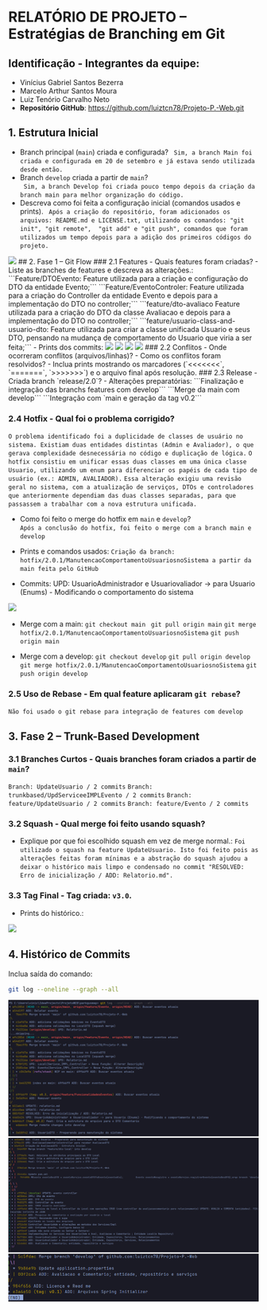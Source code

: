 # RELATÓRIO DE PROJETO – Estratégias de Branching em Git
  
## Identificação - **Integrantes da equipe**:
- Vinícius Gabriel Santos Bezerra
- Marcelo Arthur Santos Moura
- Luiz Tenório Carvalho Neto
- **Repositório GitHub**: https://github.com/luiztcn78/Projeto-P.-Web.git

## 1. Estrutura Inicial 
- Branch principal (`main`) criada e configurada? 
``` Sim, a branch Main foi criada e configurada em 20 de setembro e já estava sendo utilizada desde então.```
- Branch `develop` criada a partir de `main`?   
``` Sim, a branch Develop foi criada pouco tempo depois da criação da branch main para melhor organização do código.```
- Descreva como foi feita a configuração inicial (comandos usados e prints).
``` Após a criação do repositório, foram adicionados os arquivos: README.md e LICENSE.txt, utilizando os comandos: "git init", "git remote",  "git add" e "git push", comandos que foram utilizados um tempo depois para a adição dos primeiros códigos do projeto.```
<img src="imagens/InicioCmt.png">
## 2. Fase 1 – Git Flow
### 2.1 Features - Quais features foram criadas?   
- Liste as branches de features e descreva as alterações.:
```Feature/DTOEvento: Feature utilizada para a criação e configuração do DTO da entidade Evento;```
```Feature/EventoControler: Feature utilizada para a criação do Controller da entidade Evento e depois para a implementação do DTO no controller;```
```feature/dto-avaliaco Feature utilizada para a criação do DTO da classe Avaliacao e depois para a implementação do DTO no controller;```
```feature/usuario-class-and-usuario-dto: Feature utilizada para criar a classe unificada Usuario e seus DTO, pensando na mudança de comportamento do Usuario que viria a ser feita;```
- Prints dos commits:
<img src="imagens/featuresVini.png">
<img src="imagens/featuresVini2.png">
<img src="imagens/Commits-Feature-Avaliacao.png">
<img src="imagens/Commits-Feature-Usuario.png">
### 2.2 Conflitos - Onde ocorreram conflitos (arquivos/linhas)?   
- Como os conflitos foram resolvidos?   
- Inclua prints mostrando os marcadores (`<<<<<<<`, `=======`, `>>>>>>>`) e o
arquivo final após resolução.
### 2.3 Release - Criada branch `release/2.0`?   
- Alterações preparatórias:
```Finalização e integração das branchs features com develop```
```Merge da main com develop```
```Integração com `main e geração da tag v0.2```

### 2.4 Hotfix - Qual foi o problema corrigido?
```O problema identificado foi a duplicidade de classes de usuário no sistema. Existiam duas entidades distintas (Admin e Avaliador), o que gerava complexidade desnecessária no código e duplicação de lógica.```
```O hotfix consistiu em unificar essas duas classes em uma única classe Usuario, utilizando um enum para diferenciar os papéis de cada tipo de usuário (ex.: ADMIN, AVALIADOR).```
```Essa alteração exigiu uma revisão geral no sistema, com a atualização de serviços, DTOs e controladores que anteriormente dependiam das duas classes separadas, para que passassem a trabalhar com a nova estrutura unificada.```

- Como foi feito o merge do hotfix em `main` e `develop`?   
```Após a conclusão do hotfix, foi feito o merge com a branch main e develop```

- Prints e comandos usados:
```Criação da branch: hotfix/2.0.1/ManutencaoComportamentoUsuariosnoSistema a partir da main feita pelo GitHub```

- Commits: UPD: UsuarioAdministrador e Usuariovaliador -> para Usuario (Enums) - Modificando o comportamento do sistema
<img src="imagens/Commits-HotFix.png">

- Merge com a main:
```git checkout main ```
```git pull origin main```
```git merge hotfix/2.0.1/ManutencaoComportamentoUsuariosnoSistema```
```git push origin main```

- Merge com a develop:
```git checkout develop```
```git pull origin develop```
```git merge hotfix/2.0.1/ManutencaoComportamentoUsuariosnoSistema```
```git push origin develop```
### 2.5 Uso de Rebase - Em qual feature aplicaram `git rebase`?   
```Não foi usado o git rebase para integração de features com develop```
## 3. Fase 2 – Trunk-Based Development
### 3.1 Branches Curtos - Quais branches foram criados a partir de `main`? 
```Branch: UpdateUsuario / 2 commits```
```Branch: trunkbased/UpdServiceeIMPLEvento / 2 commits```
```Branch: feature/UpdateUsuario / 2 commits```
```Branch: feature/Evento / 2 commits```
### 3.2 Squash - Qual merge foi feito usando **squash**?   
- Explique por que foi escolhido squash em vez de merge normal.:
```Foi utilizado o squash na feature UpdateUsuario. Isto foi feito pois as alterações feitas foram mínimas e a abstração do squash ajudou a deixar o histórico mais limpo e condensado no commit "RESOLVED: Erro de inicialização / ADD: Relatorio.md".```
### 3.3 Tag Final - Tag criada: `v3.0`.
- Prints do histórico.:
<img src="imagens/historicov0.3.png">

## 4. Histórico de Commits
   Inclua saída do comando:
```bash
git log --oneline --graph --all
```
<img src="imagens/logGraph1.png">

<img src="imagens/logGrap2.png">

<img src="imagens/logGraph3.png">